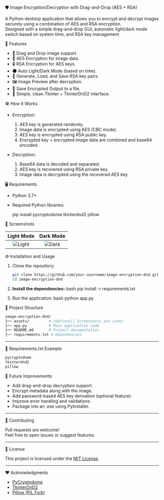 
 🛡️ Image Encryption/Decryption with Drag-and-Drop (AES + RSA)

A Python desktop application that allows you to encrypt and decrypt images securely using a combination of AES and RSA encryption.  
Designed with a simple drag-and-drop GUI, automatic light/dark mode switch based on system time, and RSA key management


 🚀 Features

- 📂 Drag and Drop image support.
- 🔐 AES Encryption for image data.
- 🔒 RSA Encryption for AES keys.
- 🌑 Auto Light/Dark Mode (based on time).
- 🔑 Generate, Load, and Save RSA key pairs.
- 🖼️ Image Preview after decryption.
- 📝 Save Encrypted Output to a file.
- 🧩 Simple, clean Tkinter + TkinterDnD2 interface.


🛠️ How It Works

- Encryption:
  1. AES key is generated randomly.
  2. Image data is encrypted using AES (CBC mode).
  3. AES key is encrypted using RSA public key.
  4. Encrypted key + encrypted image data are combined and base64 encoded.

- Decryption:
  1. Base64 data is decoded and separated.
  2. AES key is recovered using RSA private key.
  3. Image data is decrypted using the recovered AES key.


 🖥️ Requirements

- Python 3.7+
- Required Python libraries:
  
  pip install pycryptodome tkinterdnd2 pillow
  

 📸 Screenshots

| Light Mode | Dark Mode |
|:----------:|:---------:|
| ![Light](assets/light_mode.png) | ![Dark](assets/dark_mode.png) |


 ⚙️ Installation and Usage

1. Clone the repository:
   ```bash
   git clone https://github.com/your-username/image-encryption-dnd.git
   cd image-encryption-dnd
   ```

2. **Install the dependencies:**
   bash
   pip install -r requirements.txt

3. Run the application:
   bash
   python app.py

 📂 Project Structure

```bash
image-encryption-dnd/
├── assets/         # (Optional) Screenshots and icons
├── app.py          # Main application code
├── README.md       # Project documentation
├── requirements.txt # Dependencies
```

---

 📄 Requirements.txt Example

```txt
pycryptodome
tkinterdnd2
pillow
```

 🔮 Future Improvements

- Add drag-and-drop decryption support.
- Encrypt metadata along with the image.
- Add password-based AES key derivation (optional feature).
- Improve error handling and validations.
- Package into an .exe using PyInstaller.

---

 🤝 Contributing

Pull requests are welcome!  
Feel free to open issues or suggest features.

---

 📜 License

This project is licensed under the [MIT License](LICENSE).

---

 ❤️ Acknowledgments

- [PyCryptodome](https://www.pycryptodome.org/)
- [TkinterDnD2](https://sourceforge.net/projects/tkinterdnd/)
- [Pillow (PIL Fork)](https://python-pillow.org/)
